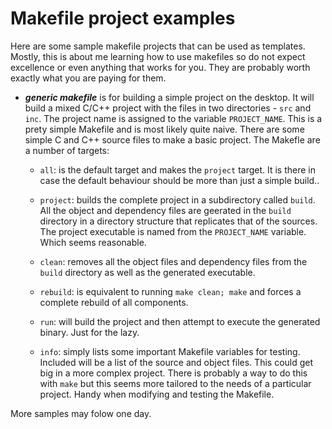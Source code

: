 # Makefile project examples

Here are some sample makefile projects that can be used as templates. Mostly, this is about me learning how to use makefiles so do not expect excellence or even anything that works for you. They are probably worth exactly what you are paying for them.

* ***generic makefile*** is for building a simple project on the desktop. It will build a mixed C/C++ project with the files in two directories - ```src``` and ```inc```. The project name is assigned to the variable ```PROJECT_NAME```.  This is a prety simple Makefile and is most likely quite naive. There are some simple C and C++ source files to make a basic project. The Makefle are a number of targets:

    * ```all```: is the default target and makes the ```project``` target. It is there in case the default behaviour should be more than just a simple build..

    * ```project```: builds the complete project in a subdirectory called ```build```. All the object and dependency files are geerated in the ```build``` directory in a directory structure that replicates that of the sources. The project executable is named from the ```PROJECT_NAME``` variable. Which seems reasonable.

    * ```clean```: removes all the object files and dependency files from the ```build``` directory as well as the generated executable.

    * ```rebuild```: is equivalent to running ```make clean; make``` and forces a complete rebuild of all components.

    * ```run```: will build the project and then attempt to execute the generated binary. Just for the lazy.

    * ```info```: simply lists some important Makefile variables for testing. Included will be a list of the source and object files. This could get big in a more complex project. There is probably a way to do this with ```make``` but this seems more tailored to the needs of a particular project. Handy when modifying and testing the Makefile.

More samples may folow one day.

